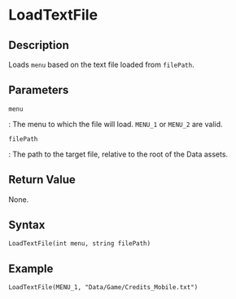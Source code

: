 # LoadTextFile

## Description
Loads `menu` based on the text file loaded from `filePath`.

## Parameters
`menu`

:   The menu to which the file will load. `MENU_1` or `MENU_2` are valid.

`filePath`

:   The path to the target file, relative to the root of the Data assets.

## Return Value
None.

## Syntax
```
LoadTextFile(int menu, string filePath)
```

## Example
```
LoadTextFile(MENU_1, "Data/Game/Credits_Mobile.txt")
```